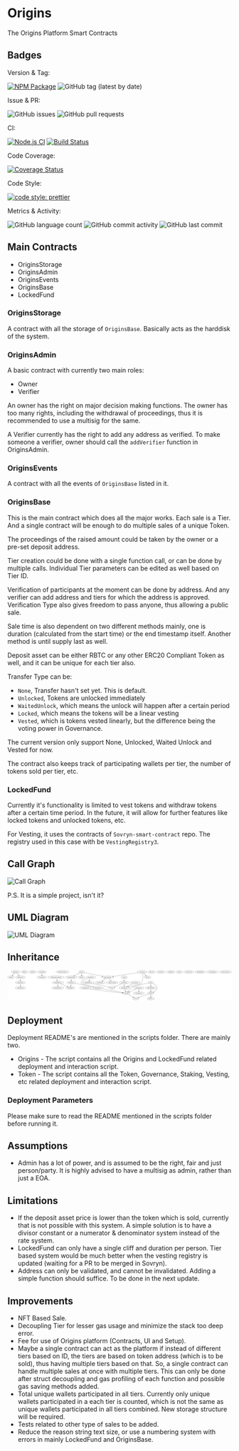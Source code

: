 # Origins

The Origins Platform Smart Contracts

## Badges

Version & Tag:

[![NPM Package](https://img.shields.io/npm/v/origins-launchpad.svg?style=flat)](https://www.npmjs.org/package/origins-launchpad)
![GitHub tag (latest by date)](https://img.shields.io/github/v/tag/DistributedCollective/origins)

Issue & PR:

![GitHub issues](https://img.shields.io/github/issues/DistributedCollective/origins)
![GitHub pull requests](https://img.shields.io/github/issues-pr/DistributedCollective/origins)

CI:

[![Node.js CI](https://github.com/DistributedCollective/origins/actions/workflows/node.js.yml/badge.svg)](https://github.com/DistributedCollective/origins/actions/workflows/node.js.yml)
[![Build Status](https://travis-ci.org/DistributedCollective/origins.svg?branch=main)](https://travis-ci.org/DistributedCollective/origins)

Code Coverage:

[![Coverage Status](https://coveralls.io/repos/github/DistributedCollective/origins/badge.svg?branch=initial)](https://coveralls.io/github/DistributedCollective/origins?branch=initial)

Code Style:

[![code style: prettier](https://img.shields.io/badge/code_style-prettier-ff69b4.svg?style=flat)](https://github.com/prettier/prettier)

Metrics & Activity:

![GitHub language count](https://img.shields.io/github/languages/count/DistributedCollective/origins)
![GitHub commit activity](https://img.shields.io/github/commit-activity/y/DistributedCollective/origins)
![GitHub last commit](https://img.shields.io/github/last-commit/DistributedCollective/origins)

## Main Contracts

- OriginsStorage
- OriginsAdmin
- OriginsEvents
- OriginsBase
- LockedFund

### OriginsStorage

A contract with all the storage of `OriginsBase`. Basically acts as the harddisk of the system.

### OriginsAdmin

A basic contract with currently two main roles:
- Owner
- Verifier

An owner has the right on major decision making functions. The owner has too many rights, including the withdrawal of proceedings, thus it is recommended to use a multisig for the same.

A Verifier currently has the right to add any address as verified. To make someone a verifier, owner should call the `addVerifier` function in OriginsAdmin.

### OriginsEvents

A contract with all the events of `OriginsBase` listed in it.

### OriginsBase

This is the main contract which does all the major works. Each sale is a Tier. And a single contract will be enough to do multiple sales of a unique Token.

The proceedings of the raised amount could be taken by the owner or a pre-set deposit address.

Tier creation could be done with a single function call, or can be done by multiple calls. Individual Tier parameters can be edited as well based on Tier ID.

Verification of participants at the moment can be done by address. And any verifier can add address and tiers for which the address is approved. Verification Type also gives freedom to pass anyone, thus allowing a public sale.

Sale time is also dependent on two different methods mainly, one is duration (calculated from the start time) or the end timestamp itself. Another method is until supply last as well.

Deposit asset can be either RBTC or any other ERC20 Compliant Token as well, and it can be unique for each tier also.

Transfer Type can be:
- `None`, Transfer hasn't set yet. This is default.
- `Unlocked`, Tokens are unlocked immediately
- `WaitedUnlock`, which means the unlock will happen after a certain period
- `Locked`, which means the tokens will be a linear vesting
- `Vested`, which is tokens vested linearly, but the difference being the voting power in Governance.

The current version only support None, Unlocked, Waited Unlock and Vested for now.

The contract also keeps track of participating wallets per tier, the number of tokens sold per tier, etc.

### LockedFund

Currently it's functionality is limited to vest tokens and withdraw tokens after a certain time period. In the future, it will allow for further features like locked tokens and unlocked tokens, etc.

For Vesting, it uses the contracts of `Sovryn-smart-contract` repo. The registry used in this case with be `VestingRegistry3`.

## Call Graph

![Call Graph](callGraph.svg)

P.S. It is a simple project, isn't it?

## UML Diagram

![UML Diagram](UML.svg)

## Inheritance

![Inheritance](Inheritance.svg)

## Deployment

Deployment README's are mentioned in the scripts folder. There are mainly two.

- Origins - The script contains all the Origins and LockedFund related deployment and interaction script.
- Token - The script contains all the Token, Governance, Staking, Vesting, etc related deployment and interaction script.

### Deployment Parameters

Please make sure to read the README mentioned in the scripts folder before running it.

## Assumptions

- Admin has a lot of power, and is assumed to be the right, fair and just person/party. It is highly advised to have a multisig as admin, rather than just a EOA.

## Limitations

- If the deposit asset price is lower than the token which is sold, currently that is not possible with this system. A simple solution is to have a divisor constant or a numerator & denominator system instead of the rate system.
- LockedFund can only have a single cliff and duration per person. Tier based system would be much better when the vesting registry is updated (waiting for a PR to be merged in Sovryn).
- Address can only be validated, and cannot be invalidated. Adding a simple function should suffice. To be done in the next update.

## Improvements

- NFT Based Sale.
- Decoupling Tier for lesser gas usage and minimize the stack too deep error.
- Fee for use of Origins platform (Contracts, UI and Setup).
- Maybe a single contract can act as the platform if instead of different tiers based on ID, the tiers are based on token address (which is to be sold), thus having multiple tiers based on that. So, a single contract can handle multiple sales at once with multiple tiers. This can only be done after struct decoupling and gas profiling of each function and possible gas saving methods added.
- Total unique wallets participated in all tiers. Currently only unique wallets participated in a each tier is counted, which is not the same as unique wallets participated in all tiers combined. New storage structure will be required.
- Tests related to other type of sales to be added.
- Reduce the reason string text size, or use a numbering system with errors in mainly LockedFund and OriginsBase.
